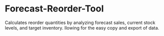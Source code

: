 # Forecast-Reorder-Tool
Calculates reorder quantities by analyzing forecast sales, current stock levels, and target inventory. llowing for the easy copy and export of data.
